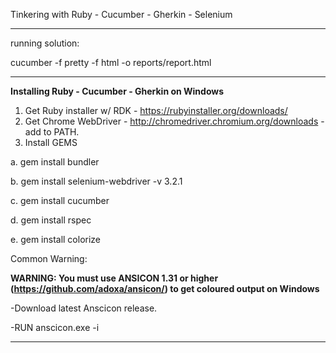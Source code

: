 
Tinkering with Ruby - Cucumber - Gherkin - Selenium

***

running solution:

cucumber -f pretty -f html -o reports/report.html

***
**Installing Ruby - Cucumber - Gherkin on Windows**

1.  Get Ruby installer w/ RDK - https://rubyinstaller.org/downloads/
2.  Get Chrome WebDriver - http://chromedriver.chromium.org/downloads - add to PATH.
3.  Install GEMS

  a. gem install bundler

  b. gem install selenium-webdriver -v 3.2.1

  c. gem install cucumber

  d. gem install rspec

  e. gem install colorize

Common Warning:

**WARNING: You must use ANSICON 1.31 or higher (https://github.com/adoxa/ansicon/) to get coloured output on Windows**

-Download latest Anscicon release.

-RUN anscicon.exe -i

***
